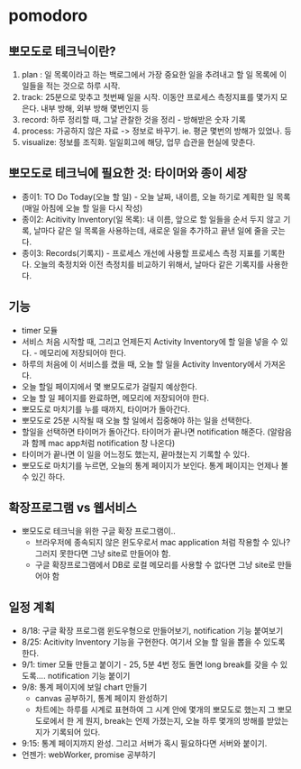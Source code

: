 # pomodoro

## 뽀모도로 테크닉이란?
1. plan : 일 목록이라고 하는 백로그에서 가장 중요한 일을 추려내고 할 일 목록에 이 일들을 적는 것으로 하루 시작.
2. track: 25분으로 맞추고 첫번째 일을 시작. 이동안 프로세스 측정지표를 몇가지 모은다. 내부 방해, 외부 방해 몇번인지 등
3. record: 하루 정리할 때, 그날 관찰한 것을 정리 - 방해받은 숫자 기록
4. process: 가공하지 않은 자료 -> 정보로 바꾸기. ie. 평균 몇번의 방해가 있었나. 등
5. visualize: 정보를 조직화. 일일회고에 해당, 업무 습관을 현실에 맞춘다.  

## 뽀모도로 테크닉에 필요한 것: 타이머와 종이 세장
* 종이1: TO Do Today(오늘 할 일) - 오늘 날짜, 내이름, 오늘 하기로 계획한 일 목록 (매일 아침에 오늘 할 일을 다시 작성)
* 종이2: Acitivity Inventory(일 목록): 내 이름, 앞으로 할 일들을 순서 두지 않고 기록, 날마다 같은 일 목록을 사용하는데, 새로운 일을 추가하고 끝낸 일에 줄을 긋는다.
* 종이3: Records(기록지) - 프로세스 개선에 사용할 프로세스 측정 지표를 기록한다. 오늘의 축정치와 이전 측정치를 비교하기 위해서, 날마다 같은 기록지를 사용한다. 

## 기능
* timer 모듈
* 서비스 처음 시작할 때, 그리고 언제든지 Activity Inventory에 할 일을 넣을 수 있다. - 메모리에 저장되어야 한다.
* 하루의 처음에 이 서비스를 켰을 때, 오늘 할 일을 Activity Inventory에서 가져온다.
* 오늘 할일 페이지에서 몇 뽀모도로가 걸릴지 예상한다.
* 오늘 할 일 페이지를 완료하면, 메모리에 저장되어야 한다.
* 뽀모도로 마치기를 누를 때까지, 타이머가 돌아간다. 
* 뽀모도로 25분 시작될 때 오늘 할 일에서 집중해야 하는 일을 선택한다.
* 할일을 선택하면 타이머가 돌아간다. 타이머가 끝나면 notification 해준다. (알람음과 함께 mac app처럼 notification 창 나온다)
* 타이머가 끝나면 이 일을 어느정도 했는지, 끝마쳤는지 기록할 수 있다.
* 뽀모도로 마치기를 누르면, 오늘의 통계 페이지가 보인다. 통계 페이지는 언제나 볼 수 있긴 하다.

## 확장프로그램 vs 웹서비스
* 뽀모도로 테크닉을 위한 구글 확장 프로그램이..
    - 브라우저에 종속되지 않은 윈도우로서 mac application 처럼 작용할 수 있나? 그러지 못한다면 그냥 site로 만들어야 함.
    - 구글 확장프로그램에서 DB로 로컬 메모리를 사용할 수 없다면 그냥 site로 만들어야 함

## 일정 계획
* 8/18: 구글 확장 프로그램 윈도우형으로 만들어보기, notification 기능 붙여보기 
* 8/25: Acitivity Inventory 기능을 구현한다. 여기서 오늘 할 일을 뽑을 수 있도록 한다.
* 9/1:  timer 모듈 만들고 붙이기 - 25, 5분 4번 정도 돌면 long break를 갖을 수 있도록.... notification 기능 붙이기
* 9/8: 통계 페이지에 보일 chart 만들기 
    - canvas 공부하기, 통계 페이지 완성하기 
    - 차트에는 하루를 시계로 표현하여 그 시계 안에 몇개의 뽀모도로 했는지 그 뽀모도로에서 한 게 뭔지, break는 언제 가졌는지, 오늘 하루 몇개의 방해를 받았는지가 기록되어 있다.
* 9:15: 통계 페이지까지 완성. 그리고 서버가 혹시 필요하다면 서버와 붙이기.
* 언젠가: webWorker, promise 공부하기
